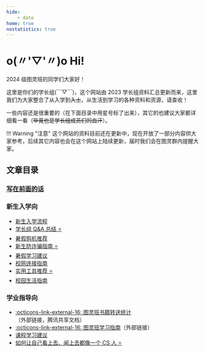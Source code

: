 ```yaml
---
hide:
    - date
home: true
nostatistics: true
---
```


# o(〃'▽'〃)o Hi!

2024 级图灵班的同学们大家好！

这里是你们的学长组(￣▽￣)，这个网站由 2023 学长组资料汇总更新而来，这里我们为大家整合了从入学到<del>入土</del>，从生活到学习的各种资料和资源，请查收！

一些内容还是很重要的（在下面目录中用星号标了出来），其它的也建议大家都详细看一看（<del>毕竟也是学长组成员们的血汗</del>）。

!!! Warning "注意"
    这个网站的资料目前还在更新中，现在开放了一部分内容供大家参考，后续其它内容也会在这个网站上陆续更新，届时我们会在图灵群内提醒大家。

## 文章目录
<div></div>

### [写在前面的话](preface)

### 新生入学向

- [新生入学流程](checkin)
- [学长组 Q&A 总结 :star:](qa)
- [暑假购机推荐](machine)
- [新生防诈骗指南 :star:](anti_fraud)
- [暑假学习建议](summer_study)
- [校网连接指南](rvpn)
- [实用工具推荐 :star:](tools)
- [校园生活指南](living)

### 学业指导向

- [:octicons-link-external-16: 图灵班书籍转送统计](https://docs.qq.com/sheet/DU2RIT05ZZ3JnSG1y)（外部链接，腾讯共享文档）
- [:octicons-link-external-16: 图灵班学习指南](https://zju-turing.github.io/TuringCourses/)（外部链接）
  <!-- - [图灵班选课指南 :star:](course_selection) -->
- [课程学习建议](course_advice)
- [如何让自己看上去、闻上去都像一个 CS 人 :star:](cser)
